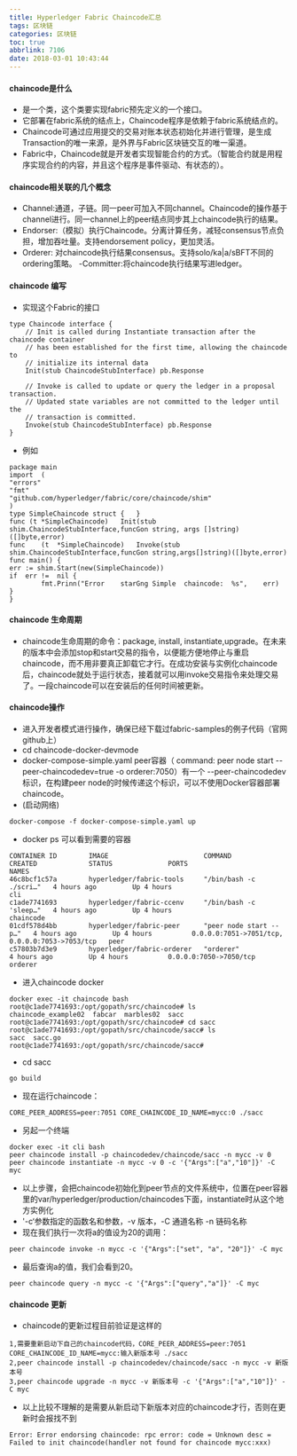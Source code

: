 ```yaml
---
title: Hyperledger Fabric Chaincode汇总
tags: 区块链
categories: 区块链
toc: true
abbrlink: 7106
date: 2018-03-01 10:43:44
---
```

#### chaincode是什么
- 是一个类，这个类要实现fabric预先定义的一个接口。
- 它部署在fabric系统的结点上，Chaincode程序是依赖于fabric系统结点的。
- Chaincode可通过应用提交的交易对账本状态初始化并进行管理，是生成Transaction的唯一来源，是外界与Fabric区块链交互的唯一渠道。
- Fabric中，Chaincode就是开发者实现智能合约的方式。（智能合约就是用程序实现合约的内容，并且这个程序是事件驱动、有状态的）。

#### chaincode相关联的几个概念

- Channel:通道，⼦链。同⼀peer可加⼊不同channel。Chaincode的操作基于channel进⾏。同⼀channel上的peer结点同步其上chaincode执⾏的结果。
- Endorser:（模拟）执⾏Chaincode。分离计算任务，减轻consensus节点负担，增加吞吐量。⽀持endorsement policy，更加灵活。
- Orderer: 对chaincode执⾏结果consensus。⽀持solo/ka|a/sBFT不同的ordering策略。
-Committer:将chaincode执⾏结果写进ledger。

<!-- more -->
#### chaincode 编写
- 实现这个Fabric的接口
```
type Chaincode interface {
    // Init is called during Instantiate transaction after the chaincode container
    // has been established for the first time, allowing the chaincode to
    // initialize its internal data
    Init(stub ChaincodeStubInterface) pb.Response

    // Invoke is called to update or query the ledger in a proposal transaction.
    // Updated state variables are not committed to the ledger until the
    // transaction is committed.
    Invoke(stub ChaincodeStubInterface) pb.Response
}
```
- 例如
```
package	main	
import	(	
"errors"	
"fmt"	
"github.com/hyperledger/fabric/core/chaincode/shim"	
)	
type SimpleChaincode struct	{	}
func (t *SimpleChaincode)	Init(stub shim.ChaincodeStubInterface,funcGon string, args []string)([]byte,error)
func	(t	*SimpleChaincode)	Invoke(stub shim.ChaincodeStubInterface,funcGon string,args[]string)([]byte,error)
func main()	{	
err	:= shim.Start(new(SimpleChaincode))	
if	err	!=	nil	{	
	 	fmt.Prinn("Error	starGng	Simple	chaincode:	%s",	err)	
}	
}
```
#### chaincode 生命周期
- chaincode生命周期的命令：package, install, instantiate,upgrade。在未来的版本中会添加stop和start交易的指令，以便能方便地停止与重启chaincode，而不用非要真正卸载它才行。在成功安装与实例化chaincode后，chaincode就处于运行状态，接着就可以用invoke交易指令来处理交易了。一段chaincode可以在安装后的任何时间被更新。

<!-- more -->

#### chaincode操作
- 进入开发者模式进行操作，确保已经下载过fabric-samples的例子代码（官网github上）
- cd chaincode-docker-devmode
- docker-compose-simple.yaml peer容器（ command: peer node start --peer-chaincodedev=true -o orderer:7050）有一个 --peer-chaincodedev标识，在构建peer node的时候传递这个标识，可以不使用Docker容器部署chaincode。
- (启动网络)

```
docker-compose -f docker-compose-simple.yaml up
```
- docker ps 可以看到需要的容器

```
CONTAINER ID        IMAGE                        COMMAND                  CREATED             STATUS              PORTS                                            NAMES
46c8bcf1c57a        hyperledger/fabric-tools     "/bin/bash -c ./scri…"   4 hours ago         Up 4 hours                                                           cli
c1ade7741693        hyperledger/fabric-ccenv     "/bin/bash -c 'sleep…"   4 hours ago         Up 4 hours                                                           chaincode
01cdf578d4bb        hyperledger/fabric-peer      "peer node start --p…"   4 hours ago         Up 4 hours          0.0.0.0:7051->7051/tcp, 0.0.0.0:7053->7053/tcp   peer
c57803b7d3e9        hyperledger/fabric-orderer   "orderer"                4 hours ago         Up 4 hours          0.0.0.0:7050->7050/tcp                           orderer

```

- 进入chaincode docker
```
docker exec -it chaincode bash
root@c1ade7741693:/opt/gopath/src/chaincode# ls
chaincode_example02  fabcar  marbles02  sacc
root@c1ade7741693:/opt/gopath/src/chaincode# cd sacc
root@c1ade7741693:/opt/gopath/src/chaincode/sacc# ls
sacc  sacc.go
root@c1ade7741693:/opt/gopath/src/chaincode/sacc#
```
- cd sacc

```
go build
```
- 现在运行chaincode：

```
CORE_PEER_ADDRESS=peer:7051 CORE_CHAINCODE_ID_NAME=mycc:0 ./sacc
```
- 另起一个终端

```
docker exec -it cli bash
peer chaincode install -p chaincodedev/chaincode/sacc -n mycc -v 0
peer chaincode instantiate -n mycc -v 0 -c '{"Args":["a","10"]}' -C myc
```
- 以上步骤，会把chaincode初始化到peer节点的文件系统中，位置在peer容器里的var/hyperledger/production/chaincodes下面，instantiate时从这个地方实例化
- '-c‘参数指定的函数名和参数，-v 版本，-C 通道名称 -n 链码名称
- 现在我们执行一次将a的值设为20的调用：
```
peer chaincode invoke -n mycc -c '{"Args":["set", "a", "20"]}' -C myc
```
- 最后查询a的值，我们会看到20。
```
peer chaincode query -n mycc -c '{"Args":["query","a"]}' -C myc
```
#### chaincode 更新
- chaincode的更新过程目前验证是这样的

```
1,需要重新启动下自己的chaincode代码，CORE_PEER_ADDRESS=peer:7051 CORE_CHAINCODE_ID_NAME=mycc:输入新版本号 ./sacc
2,peer chaincode install -p chaincodedev/chaincode/sacc -n mycc -v 新版本号
3,peer chaincode upgrade -n mycc -v 新版本号 -c '{"Args":["a","10"]}' -C myc

```
- 以上比较不理解的是需要从新启动下新版本对应的chaincode才行，否则在更新时会报找不到
```
Error: Error endorsing chaincode: rpc error: code = Unknown desc = Failed to init chaincode(handler not found for chaincode mycc:xxx)
```

